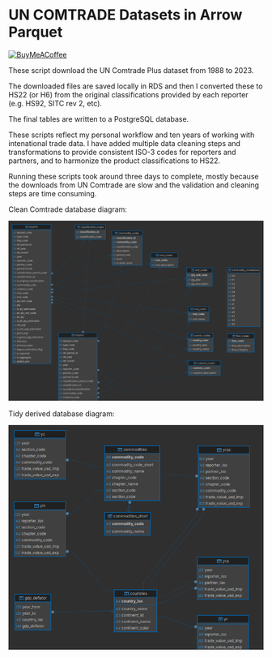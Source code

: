 # UN COMTRADE Datasets in Arrow Parquet

[![BuyMeACoffee](https://raw.githubusercontent.com/pachadotdev/buymeacoffee-badges/main/bmc-donate-white.svg)](https://www.buymeacoffee.com/pacha)

These script download the UN Comtrade Plus dataset from 1988 to 2023.

The downloaded files are saved locally in RDS and then I converted these to HS22 (or H6) from the original
classifications provided by each reporter (e.g. HS92, SITC rev 2, etc).

The final tables are written to a PostgreSQL database.

These scripts reflect my personal workflow and ten years of working with intenational trade data. I have added multiple
data cleaning steps and transformations to provide consistent ISO-3 codes for reporters and partners, and to harmonize
the product classifications to HS22.

Running these scripts took around three days to complete, mostly because the downloads from UN Comtrade are slow and the
validation and cleaning steps are time consuming.

Clean Comtrade database diagram:

<img src="uncomtrade-clean.png" alt="Clean Comtrade database diagram"/>

Tidy derived database diagram:

<img src="uncomtrade-tidy.png" alt="Tidy derived database diagram"/>
